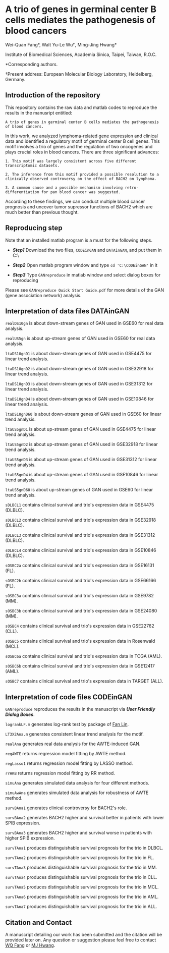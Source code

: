# A trio of genes in germinal center B cells mediates the pathogenesis of blood cancers

Wei-Quan Fang\*, Walt Yu-Le Wu†, Ming-Jing Hwang\*
 
Institute of Biomedical Sciences, Academia Sinica, Taipei, Taiwan, R.O.C.

\*Corresponding authors. 

†Present address: European Molecular Biology Laboratory, Heidelberg, Germany.

## Introduction of the repository

This repository contains the raw data and matlab codes to reproduce the results in the manusript entitled: 
```
A trio of genes in germinal center B cells mediates the pathogenesis of blood cancers.
```

In this work, we analyzed lymphoma-related gene expression and clinical data and identified a regulatory motif of germinal center B cell genes. This motif involves a trio of genes and the regulation of two oncogenes and plays crucial roles in blood cancers. There are three significant advances:

```
1. This motif was largely consistent across five different transcriptomic datasets.

2. The inference from this motif provided a possible resolution to a clinically observed controversy on the effect of BACH2 on lymphoma.

3. A common cause and a possible mechanism involving retro-differentiation for pan blood cancer was suggested.
```

According to these findings, we can conduct multiple blood cancer prognosis and uncover tumor supressor functions of BACH2 which are much better than previous thought.

## Reproducing step

Note that an installed matlab program is a must for the following steps.

* **_Step1_** Download the two files, `CODEinGAN` and `DATAinGAN`, and put them in C:\

* **_Step2_** Open matlab program window and type `cd 'C:\CODEinGAN'` in it

* **_Step3_** Type `GANreproduce` in matlab window and select dialog boxes for reproducing

Please see  `GANreproduce Quick Start Guide.pdf`  for more details of the GAN (gene association network) analysis.

## Interpretation of data files DATAinGAN

`realDS10gn` is about down-stream genes of GAN used in GSE60 for real data analysis.

`realUS5gn`  is about up-stream genes of GAN used in GSE60 for real data analysis.

`ltaDS10gnD1` is about down-stream genes of GAN used in GSE4475 for linear trend analysis.

`ltaDS10gnD2` is about down-stream genes of GAN used in GSE32918 for linear trend analysis.

`ltaDS10gnD3` is about down-stream genes of GAN used in GSE31312 for linear trend analysis.

`ltaDS10gnD4` is about down-stream genes of GAN used in GSE10846 for linear trend analysis.

`ltaDS10gnD60` is about down-stream genes of GAN used in GSE60 for linear trend analysis.

`ltaUS5gnD1` is about up-stream genes of GAN used in GSE4475 for linear trend analysis.

`ltaUS5gnD2` is about up-stream genes of GAN used in GSE32918 for linear trend analysis.

`ltaUS5gnD3` is about up-stream genes of GAN used in GSE31312 for linear trend analysis.

`ltaUS5gnD4` is about up-stream genes of GAN used in GSE10846 for linear trend analysis.

`ltaUS5gnD60` is about up-stream genes of GAN used in GSE60 for linear trend analysis.

`sDLBCL1` contains clinical survival and trio's expression data in GSE4475 (DLBLC).

`sDLBCL2` contains clinical survival and trio's expression data in GSE32918 (DLBLC).

`sDLBCL3` contains clinical survival and trio's expression data in GSE31312 (DLBLC).

`sDLBCL4` contains clinical survival and trio's expression data in GSE10846 (DLBLC).

`sOSBC2a` contains clinical survival and trio's expression data in GSE16131 (FL).

`sOSBC2b` contains clinical survival and trio's expression data in GSE66166 (FL).

`sOSBC3a` contains clinical survival and trio's expression data in GSE9782 (MM).

`sOSBC3b` contains clinical survival and trio's expression data in GSE24080 (MM).

`sOSBC4` contains clinical survival and trio's expression data in GSE22762 (CLL).

`sOSBC5` contains clinical survival and trio's expression data in Rosenwald (MCL).

`sOSBC6a` contains clinical survival and trio's expression data in TCGA (AML).

`sOSBC6b` contains clinical survival and trio's expression data in GSE12417 (AML).

`sOSBC7` contains clinical survival and trio's expression data in TARGET (ALL).


## Interpretation of code files CODEinGAN

`GANreproduce` reproduces the results in the manuscript via **_User Friendly Dialog Boxes_**.

`logrankLF.m` generates log-rank test by package of [Fan Lin](https://www.mathworks.com/matlabcentral/fileexchange/20388).

`LT3X2Ana.m` generates consistent linear trend analysis for the motif. 

`realAna` generates real data analysis for the AWTE-induced GAN.

`regAWTE` returns regression model fitting by AWTE method.

`regLasso1` returns regression model fitting by LASSO method.

`rrHKB` returns regression model fitting by RR method.

`simuAna` generates simulated data analysis for four different methods.

`simuAwAna` generates simulated data analysis for robustness of AWTE method.

`survBAna1` generates clinical controversy for BACH2's role.

`survBAna2` generates BACH2 higher and survival better in patients with lower SPIB expression.

`survBAna3` generates BACH2 higher and survival worse in patients with higher SPIB expression.

`survTAna1` produces distinguishable survival prognosis for the trio in DLBCL.

`survTAna2` produces distinguishable survival prognosis for the trio in FL.

`survTAna3` produces distinguishable survival prognosis for the trio in MM.

`survTAna4` produces distinguishable survival prognosis for the trio in CLL.

`survTAna5` produces distinguishable survival prognosis for the trio in MCL.

`survTAna6` produces distinguishable survival prognosis for the trio in AML.

`survTAna7` produces distinguishable survival prognosis for the trio in ALL.


## Citation and Contact

A manuscript detailing our work has been submitted and the citation will be provided later on. Any question or suggestion please feel free to contact [WQ Fang](mailto:deleapoli@gmail.com) or [MJ Hwang](mailto:mjhwang@ibms.sinica.edu.tw).
